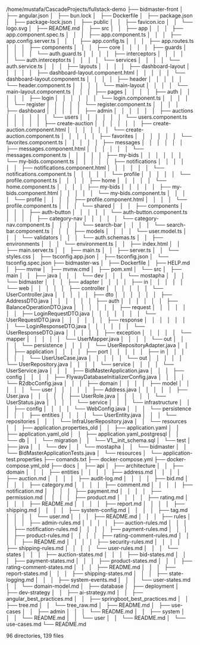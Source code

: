 /home/mustafa/CascadeProjects/fullstack-demo
├── bidmaster-front
│   ├── angular.json
│   ├── bun.lock
│   ├── Dockerfile
│   ├── package.json
│   ├── package-lock.json
│   ├── public
│   │   ├── favicon.ico
│   │   └── logo.svg
│   ├── README.md
│   ├── src
│   │   ├── app
│   │   │   ├── app.component.spec.ts
│   │   │   ├── app.component.ts
│   │   │   ├── app.config.server.ts
│   │   │   ├── app.config.ts
│   │   │   ├── app.routes.ts
│   │   │   ├── components
│   │   │   ├── core
│   │   │   │   ├── guards
│   │   │   │   │   └── auth.guard.ts
│   │   │   │   ├── interceptors
│   │   │   │   │   └── auth.interceptor.ts
│   │   │   │   └── services
│   │   │   │       └── auth.service.ts
│   │   │   ├── layouts
│   │   │   │   ├── dashboard-layout
│   │   │   │   │   ├── dashboard-layout.component.html
│   │   │   │   │   └── dashboard-layout.component.ts
│   │   │   │   ├── header
│   │   │   │   │   └── header.component.ts
│   │   │   │   └── main-layout
│   │   │   │       └── main-layout.component.ts
│   │   │   ├── pages
│   │   │   │   ├── auth
│   │   │   │   │   ├── login
│   │   │   │   │   │   └── login.component.ts
│   │   │   │   │   └── register
│   │   │   │   │       └── register.component.ts
│   │   │   │   ├── dashboard
│   │   │   │   │   ├── admin
│   │   │   │   │   │   ├── auctions
│   │   │   │   │   │   └── users
│   │   │   │   │   │       └── users.component.ts
│   │   │   │   │   ├── create-auction
│   │   │   │   │   │   ├── create-auction.component.html
│   │   │   │   │   │   └── create-auction.component.ts
│   │   │   │   │   ├── favorites
│   │   │   │   │   │   └── favorites.component.ts
│   │   │   │   │   ├── messages
│   │   │   │   │   │   ├── messages.component.html
│   │   │   │   │   │   └── messages.component.ts
│   │   │   │   │   ├── my-bids
│   │   │   │   │   │   └── my-bids.component.ts
│   │   │   │   │   ├── notifications
│   │   │   │   │   │   ├── notifications.component.html
│   │   │   │   │   │   └── notifications.component.ts
│   │   │   │   │   └── profile
│   │   │   │   │       └── profile.component.ts
│   │   │   │   ├── home
│   │   │   │   │   └── home.component.ts
│   │   │   │   ├── my-bids
│   │   │   │   │   ├── my-bids.component.html
│   │   │   │   │   └── my-bids.component.ts
│   │   │   │   └── profile
│   │   │   │       ├── profile.component.html
│   │   │   │       └── profile.component.ts
│   │   │   └── shared
│   │   │       ├── components
│   │   │       │   ├── auth-button
│   │   │       │   │   └── auth-button.component.ts
│   │   │       │   ├── category-nav
│   │   │       │   │   └── category-nav.component.ts
│   │   │       │   └── search-bar
│   │   │       │       └── search-bar.component.ts
│   │   │       ├── models
│   │   │       │   └── user.model.ts
│   │   │       └── validators
│   │   │           └── auth.schemas.ts
│   │   ├── environments
│   │   │   └── environment.ts
│   │   ├── index.html
│   │   ├── main.server.ts
│   │   ├── main.ts
│   │   ├── server.ts
│   │   └── styles.css
│   ├── tsconfig.app.json
│   ├── tsconfig.json
│   └── tsconfig.spec.json
├── bidmaster-ws
│   ├── Dockerfile
│   ├── HELP.md
│   ├── mvnw
│   ├── mvnw.cmd
│   ├── pom.xml
│   └── src
│       ├── main
│       │   ├── java
│       │   │   └── dev
│       │   │       └── mostapha
│       │   │           └── bidmaster
│       │   │               ├── adapter
│       │   │               │   ├── in
│       │   │               │   │   └── web
│       │   │               │   │       ├── controller
│       │   │               │   │       │   └── UserController.java
│       │   │               │   │       ├── dto
│       │   │               │   │       │   ├── AddressDTO.java
│       │   │               │   │       │   ├── auth
│       │   │               │   │       │   ├── BalanceOperationDTO.java
│       │   │               │   │       │   ├── request
│       │   │               │   │       │   │   ├── LoginRequestDTO.java
│       │   │               │   │       │   │   └── UserRequestDTO.java
│       │   │               │   │       │   ├── response
│       │   │               │   │       │   │   └── LoginResponseDTO.java
│       │   │               │   │       │   └── UserResponseDTO.java
│       │   │               │   │       ├── exception
│       │   │               │   │       └── mapper
│       │   │               │   │           └── UserMapper.java
│       │   │               │   └── out
│       │   │               │       └── persistence
│       │   │               │           └── UserRepositoryAdapter.java
│       │   │               ├── application
│       │   │               │   ├── port
│       │   │               │   │   ├── in
│       │   │               │   │   │   └── UserUseCase.java
│       │   │               │   │   └── out
│       │   │               │   │       └── UserRepository.java
│       │   │               │   └── service
│       │   │               │       └── UserService.java
│       │   │               ├── BidMasterApplication.java
│       │   │               ├── config
│       │   │               │   ├── FlywayDatabaseInitializerConfig.java
│       │   │               │   └── R2dbcConfig.java
│       │   │               ├── domain
│       │   │               │   ├── model
│       │   │               │   │   └── user
│       │   │               │   │       ├── Address.java
│       │   │               │   │       ├── User.java
│       │   │               │   │       ├── UserRole.java
│       │   │               │   │       └── UserStatus.java
│       │   │               │   └── service
│       │   │               └── infrastructure
│       │   │                   ├── config
│       │   │                   │   └── WebConfig.java
│       │   │                   └── persistence
│       │   │                       ├── entities
│       │   │                       │   └── UserEntity.java
│       │   │                       └── repositories
│       │   │                           └── InfraUserRepository.java
│       │   └── resources
│       │       ├── application.properties_old
│       │       ├── application.yaml
│       │       ├── application.yaml_old
│       │       ├── application.yaml_postgresql
│       │       └── db
│       │           └── migration
│       │               └── V1__init_schema.sql
│       └── test
│           ├── java
│           │   └── dev
│           │       └── mostapha
│           │           └── bidmaster
│           │               └── BidMasterApplicationTests.java
│           └── resources
│               └── application-test.properties
├── comands.txt
├── docker-compose.yml
├── docker-compose.yml_old
├── docs
│   ├── api
│   ├── architecture
│   │   ├── domain
│   │   │   ├── entities
│   │   │   │   ├── address.md
│   │   │   │   ├── auction.md
│   │   │   │   ├── audit-log.md
│   │   │   │   ├── bid.md
│   │   │   │   ├── category.md
│   │   │   │   ├── comment.md
│   │   │   │   ├── notification.md
│   │   │   │   ├── payment.md
│   │   │   │   ├── permission.md
│   │   │   │   ├── product.md
│   │   │   │   ├── rating.md
│   │   │   │   ├── README.md
│   │   │   │   ├── report.md
│   │   │   │   ├── shipping.md
│   │   │   │   ├── system-config.md
│   │   │   │   ├── tag.md
│   │   │   │   └── user.md
│   │   │   ├── README.md
│   │   │   ├── rules
│   │   │   │   ├── admin-rules.md
│   │   │   │   ├── auction-rules.md
│   │   │   │   ├── notification-rules.md
│   │   │   │   ├── payment-rules.md
│   │   │   │   ├── product-rules.md
│   │   │   │   ├── rating-comment-rules.md
│   │   │   │   ├── README.md
│   │   │   │   ├── security-rules.md
│   │   │   │   ├── shipping-rules.md
│   │   │   │   └── user-rules.md
│   │   │   └── states
│   │   │       ├── auction-states.md
│   │   │       ├── bid-states.md
│   │   │       ├── payment-states.md
│   │   │       ├── product-states.md
│   │   │       ├── rating-comment-states.md
│   │   │       ├── README.md
│   │   │       ├── report-states.md
│   │   │       ├── shipping-states.md
│   │   │       ├── state-logging.md
│   │   │       ├── system-events.md
│   │   │       └── user-states.md
│   │   └── domain-model.md
│   ├── database
│   ├── deployment
│   ├── dev-strategy
│   │   ├── ai-strategy.md
│   │   ├── angular_best_practices.md
│   │   ├── springboot_best_practices.md
│   │   ├── tree.md
│   │   └── tree_raw.md
│   ├── README.md
│   ├── use-cases
│   │   ├── admin
│   │   │   └── README.md
│   │   ├── system
│   │   │   └── README.md
│   │   └── user
│   │       └── README.md
│   └── use-cases.md
└── README.md

96 directories, 139 files
